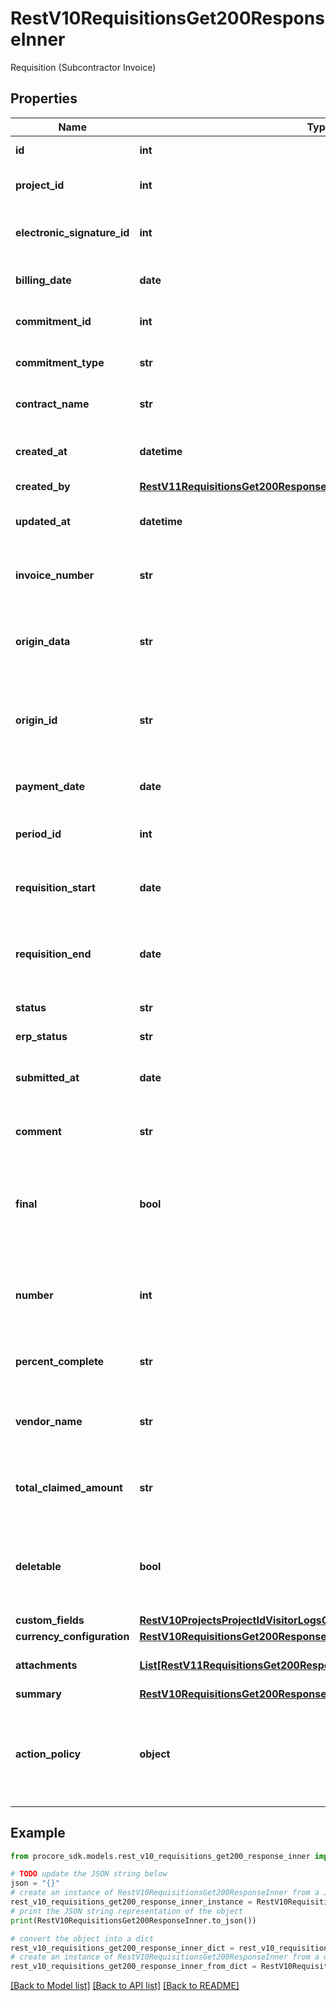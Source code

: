 # RestV10RequisitionsGet200ResponseInner

Requisition (Subcontractor Invoice)

## Properties

Name | Type | Description | Notes
------------ | ------------- | ------------- | -------------
**id** | **int** | ID (present in all views) | [optional] 
**project_id** | **int** | Project ID (present in all views) | [optional] 
**electronic_signature_id** | **int** | Eletronic Signature ID (present in all views) | [optional] 
**billing_date** | **date** | Billing date (present in all views) | [optional] 
**commitment_id** | **int** | commitment ID (present in all views) | [optional] 
**commitment_type** | **str** | Commitment Type (present in all views) | [optional] 
**contract_name** | **str** | Contract Name (present in all views) | [optional] 
**created_at** | **datetime** | Date req was created (present in all views) | [optional] 
**created_by** | [**RestV11RequisitionsGet200ResponseInnerCreatedBy**](RestV11RequisitionsGet200ResponseInnerCreatedBy.md) |  | [optional] 
**updated_at** | **datetime** | Date req was last updated (present in all views) | [optional] 
**invoice_number** | **str** | Invoice number (present in all views) | [optional] 
**origin_data** | **str** | Requisition (Subcontractor Invoice) third party data (present in all views) | [optional] 
**origin_id** | **str** | Requisition (Subcontractor Invoice) third party ID (present in all views) | [optional] 
**payment_date** | **date** | Date requisition was paid (present in all views) | [optional] 
**period_id** | **int** | Period ID (present in all views) | [optional] 
**requisition_start** | **date** | Requisition (Subcontractor Invoice) start date (present in all views) | [optional] 
**requisition_end** | **date** | Requisition (Subcontractor Invoice) end date (present in all views) | [optional] 
**status** | **str** | Status (present in all views) | [optional] 
**erp_status** | **str** |  | [optional] 
**submitted_at** | **date** | Date requisition was submitted (present in all views) | [optional] 
**comment** | **str** | Comment (present in all views) | [optional] 
**final** | **bool** | true or false value indicating whether or not this is the final invoice (present in all views) | [optional] 
**number** | **int** | Requisition (Subcontractor Invoice) number (present in all views) | [optional] 
**percent_complete** | **str** | Percent complete (present in all views) | [optional] 
**vendor_name** | **str** | Name of Vendor for Invoice (present in all views) | [optional] 
**total_claimed_amount** | **str** | Total Claimed Amount for the Invoice (present in all views) | [optional] 
**deletable** | **bool** | A boolean indicating whether or not the invoice can be deleted. (present in all views) | [optional] 
**custom_fields** | [**RestV10ProjectsProjectIdVisitorLogsGet200ResponseInnerCustomFields**](RestV10ProjectsProjectIdVisitorLogsGet200ResponseInnerCustomFields.md) |  | [optional] 
**currency_configuration** | [**RestV10RequisitionsGet200ResponseInnerCurrencyConfiguration**](RestV10RequisitionsGet200ResponseInnerCurrencyConfiguration.md) |  | [optional] 
**attachments** | [**List[RestV11RequisitionsGet200ResponseInnerAttachmentsInner]**](RestV11RequisitionsGet200ResponseInnerAttachmentsInner.md) | Attachments (present in all views) | [optional] 
**summary** | [**RestV10RequisitionsGet200ResponseInnerSummary**](RestV10RequisitionsGet200ResponseInnerSummary.md) |  | [optional] 
**action_policy** | **object** | Object that describes the action policy for the item (present in action_policy or extended views) | [optional] 

## Example

```python
from procore_sdk.models.rest_v10_requisitions_get200_response_inner import RestV10RequisitionsGet200ResponseInner

# TODO update the JSON string below
json = "{}"
# create an instance of RestV10RequisitionsGet200ResponseInner from a JSON string
rest_v10_requisitions_get200_response_inner_instance = RestV10RequisitionsGet200ResponseInner.from_json(json)
# print the JSON string representation of the object
print(RestV10RequisitionsGet200ResponseInner.to_json())

# convert the object into a dict
rest_v10_requisitions_get200_response_inner_dict = rest_v10_requisitions_get200_response_inner_instance.to_dict()
# create an instance of RestV10RequisitionsGet200ResponseInner from a dict
rest_v10_requisitions_get200_response_inner_from_dict = RestV10RequisitionsGet200ResponseInner.from_dict(rest_v10_requisitions_get200_response_inner_dict)
```
[[Back to Model list]](../README.md#documentation-for-models) [[Back to API list]](../README.md#documentation-for-api-endpoints) [[Back to README]](../README.md)


